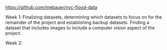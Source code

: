 https://github.com/mebauer/nyc-flood-data

Week 1: Finalizing datasets, determining which datasets to focus on for the remainder of the project and establishing backup datasets. Finding a dataset that includes images to include a computer vision aspect of the project.

Week 2: 

